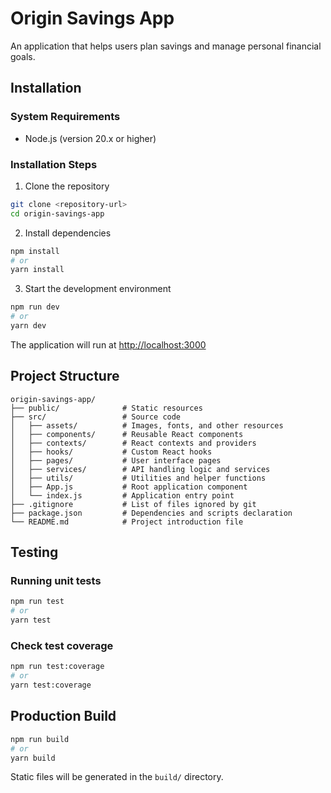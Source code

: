 # Origin Savings App

An application that helps users plan savings and manage personal financial goals.

## Installation

### System Requirements
- Node.js (version 20.x or higher)

### Installation Steps

1. Clone the repository
```bash
git clone <repository-url>
cd origin-savings-app
```

2. Install dependencies
```bash
npm install
# or
yarn install
```

3. Start the development environment
```bash
npm run dev
# or
yarn dev
```

The application will run at [http://localhost:3000](http://localhost:3000)


## Project Structure

```
origin-savings-app/
├── public/              # Static resources
├── src/                 # Source code
│   ├── assets/          # Images, fonts, and other resources
│   ├── components/      # Reusable React components
│   ├── contexts/        # React contexts and providers
│   ├── hooks/           # Custom React hooks
│   ├── pages/           # User interface pages
│   ├── services/        # API handling logic and services
│   ├── utils/           # Utilities and helper functions
│   ├── App.js           # Root application component
│   └── index.js         # Application entry point
├── .gitignore           # List of files ignored by git
├── package.json         # Dependencies and scripts declaration
└── README.md            # Project introduction file
```

## Testing

### Running unit tests
```bash
npm run test
# or
yarn test
```

### Check test coverage
```bash
npm run test:coverage
# or
yarn test:coverage
```

## Production Build

```bash
npm run build
# or
yarn build
```

Static files will be generated in the `build/` directory.
